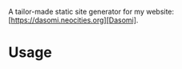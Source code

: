A tailor-made static site generator for my website: [https://dasomi.neocities.org][Dasomi].

# Usage

